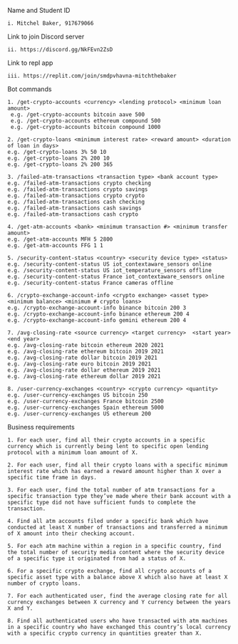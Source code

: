 Name and Student ID

    i. Mitchel Baker, 917679066

Link to join Discord server
  
    ii. https://discord.gg/NkFEvn2ZsD

Link to repl app 
  
    iii. https://replit.com/join/smdpvhavna-mitchthebaker

Bot commands

    1. /get-crypto-accounts <currency> <lending protocol> <minimum loan amount>
     e.g. /get-crypto-accounts bitcoin aave 500
     e.g. /get-crypto-accounts ethereum compound 500
     e.g. /get-crypto-accounts bitcoin compound 1000
  
    2. /get-crypto-loans <minimum interest rate> <reward amount> <duration of loan in days>
    e.g. /get-crypto-loans 3% 50 10
    e.g. /get-crypto-loans 2% 200 10
    e.g. /get-crypto-loans 2% 200 365
  
    3. /failed-atm-transactions <transaction type> <bank account type>
    e.g. /failed-atm-transactions crypto checking
    e.g. /failed-atm-transactions crypto savings
    e.g. /failed-atm-transactions crypto crypto
    e.g. /failed-atm-transactions cash checking
    e.g. /failed-atm-transactions cash savings
    e.g. /failed-atm-transactions cash crypto
  
    4. /get-atm-accounts <bank> <minimum transaction #> <minimum transfer amount> 
    e.g. /get-atm-accounts MFH 5 2800
    e.g. /get-atm-accounts FFG 1 1 
  
    5. /security-content-status <country> <security device type> <status>
    e.g. /security-content-status US iot_contextaware_sensors online
    e.g. /security-content-status US iot_temperature_sensors offline
    e.g. /security-content-status France iot_contextaware_sensors online
    e.g. /security-content-status France cameras offline  
  
    6. /crypto-exchange-account-info <crypto exchange> <asset type> <minimum balance> <minimum # crypto loans>
    e.g. /crypto-exchange-account-info binance bitcoin 200 3
    e.g. /crypto-exchange-account-info binance ethereum 200 4
    e.g. /crypto-exchange-account-info gemini ethereum 200 4
  
    7. /avg-closing-rate <source currency> <target currency>  <start year> <end year>
    e.g. /avg-closing-rate bitcoin ethereum 2020 2021
    e.g. /avg-closing-rate ethereum bitcoin 2019 2021
    e.g. /avg-closing-rate dollar bitcoin 2019 2021
    e.g. /avg-closing-rate euro bitcoin 2019 2021
    e.g. /avg-closing-rate dollar ethereum 2019 2021
    e.g. /avg-closing-rate ethereum dollar 2019 2021
  
    8. /user-currency-exchanges <country> <crypto currency> <quantity>
    e.g. /user-currency-exchanges US bitcoin 250
    e.g. /user-currency-exchanges France bitcoin 2500
    e.g. /user-currency-exchanges Spain ethereum 5000
    e.g. /user-currency-exchanges US ethereum 200

Business requirements

    1. For each user, find all their crypto accounts in a specific currency which is currently being lent to specific open lending protocol with a minimum loan amount of X.

    2. For each user, find all their crypto loans with a specific minimum interest rate which has earned a reward amount higher than X over a specific time frame in days.

    3. For each user, find the total number of atm transactions for a specific transaction type they’ve made where their bank account with a specific type did not have sufficient funds to complete the transaction.

    4. Find all atm accounts filed under a specific bank which have conducted at least X number of transactions and transferred a minimum of X amount into their checking account.

    5. For each atm machine within a region in a specific country, find the total number of security media content where the security device of a specific type it originated from had a status of X.

    6. For a specific crypto exchange, find all crypto accounts of a specific asset type with a balance above X which also have at least X number of crypto loans.

    7. For each authenticated user, find the average closing rate for all currency exchanges between X currency and Y currency between the years X and Y.

    8. Find all authenticated users who have transacted with atm machines in a specific country who have exchanged this country’s local currency with a specific crypto currency in quantities greater than X.
